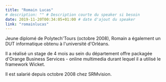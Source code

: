 ```yaml
---
title: "Romain Lucas"
# description: "" # Description courte du speaker si besoin
date: 2019-11-20T00:34:05+01:00 # date d'ajout du speaker
link: "romainlucas"
---
```

Jeune diplomé de Polytech'Tours (octobre 2008), Romain a également un DUT informatique obtenu à l'université d'Orléans. 

Il a réalisé un stage de 4 mois au sein du département offre packagée d'Orange Business Services - online multimedia durant lequel il a utilisé le framework Wicket.

Il est salarié depuis octobre 2008 chez SRMvision.